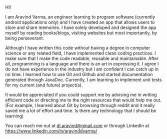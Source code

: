 HI!

I am Aravind Varma, an engineer learning to program software (currently android applications only) and I have created an app that allows users to store and share memories. I have solely developed and designed the app myself by reading books/blogs, visiting websites but most importantly, by being perseverant.

Although I have written this code without having a degree in computer science or any related field, I have implemented clean coding practices. I make sure that I make the code readable, reusable and maintainable. After all, programming is a language and there is an art in expressing it. I agree I do not have experience in the industry but I am confident I can catch up in no time. I learned how to use Git and Github and started documentation generated through JavaDoc. Currently, I am learning to implement unit tests for my current (and future) project(s).

It would be appreciated if you could support me by advising me in writing efficient code or directing me to the right resources that would help me out. (For example, I leanred about Git by browsing through reddit and it really saved me a lot of effort and time. Is there any technology that I should be learning)

You can reach me out at dl.aravind@gmail.com or through LinkedIn at https://www.linkedin.com/in/aravinddvarma/
